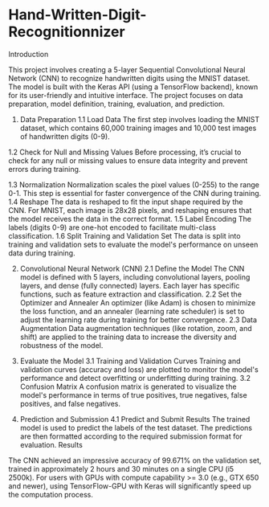 # Hand-Written-Digit-Recognitionnizer

Introduction

This project involves creating a 5-layer Sequential Convolutional Neural Network (CNN) to recognize handwritten digits using the MNIST dataset. The model is built with the Keras API (using a TensorFlow backend), known for its user-friendly and intuitive interface. The project focuses on data preparation, model definition, training, evaluation, and prediction.
1. Data Preparation
1.1 Load Data
The first step involves loading the MNIST dataset, which contains 60,000 training images and 10,000 test images of handwritten digits (0-9).

1.2 Check for Null and Missing Values
Before processing, it’s crucial to check for any null or missing values to ensure data integrity and prevent errors during training.

1.3 Normalization
Normalization scales the pixel values (0-255) to the range 0-1. This step is essential for faster convergence of the CNN during training.
1.4 Reshape
The data is reshaped to fit the input shape required by the CNN. For MNIST, each image is 28x28 pixels, and reshaping ensures that the model receives the data in the correct format.
1.5 Label Encoding
The labels (digits 0-9) are one-hot encoded to facilitate multi-class classification.
1.6 Split Training and Validation Set
The data is split into training and validation sets to evaluate the model's performance on unseen data during training.


2. Convolutional Neural Network (CNN)
2.1 Define the Model
The CNN model is defined with 5 layers, including convolutional layers, pooling layers, and dense (fully connected) layers. Each layer has specific functions, such as feature extraction and classification.
2.2 Set the Optimizer and Annealer
An optimizer (like Adam) is chosen to minimize the loss function, and an annealer (learning rate scheduler) is set to adjust the learning rate during training for better convergence.
2.3 Data Augmentation
Data augmentation techniques (like rotation, zoom, and shift) are applied to the training data to increase the diversity and robustness of the model.


3. Evaluate the Model
3.1 Training and Validation Curves
Training and validation curves (accuracy and loss) are plotted to monitor the model's performance and detect overfitting or underfitting during training.
3.2 Confusion Matrix
A confusion matrix is generated to visualize the model's performance in terms of true positives, true negatives, false positives, and false negatives.

4. Prediction and Submission
4.1 Predict and Submit Results
The trained model is used to predict the labels of the test dataset. The predictions are then formatted according to the required submission format for evaluation.
Results

The CNN achieved an impressive accuracy of 99.671% on the validation set, trained in approximately 2 hours and 30 minutes on a single CPU (i5 2500k). For users with GPUs with compute capability >= 3.0 (e.g., GTX 650 and newer), using TensorFlow-GPU with Keras will significantly speed up the computation process.
